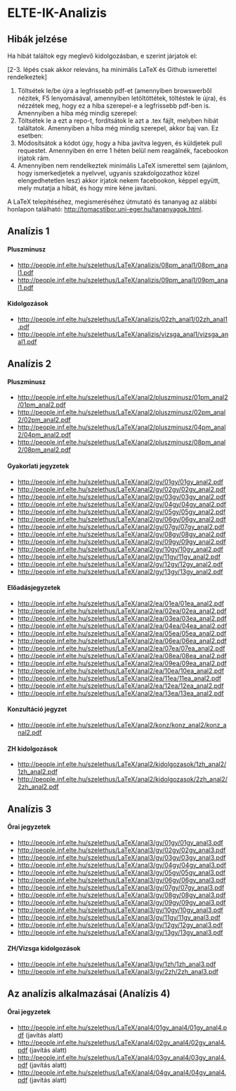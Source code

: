 # ELTE-IK-Analizis

## Hibák jelzése

Ha hibát találtok egy meglevő kidolgozásban, e szerint járjatok el:

[2-3. lépés csak akkor releváns, ha minimális LaTeX és Github ismerettel rendelkeztek]

1. Töltsétek le/be újra a legfrissebb pdf-et (amennyiben browswerből nézitek, F5 lenyomásával, amennyiben letöltöttétek, töltéstek le újra), és nézzétek meg, hogy ez a hiba szerepel-e a legfrissebb pdf-ben is. Amennyiben a hiba még mindig szerepel:
2. Töltsétek le a ezt a repo-t, fordítsátok le azt a .tex fájlt, melyben hibát találtatok. Amennyiben a hiba még mindig szerepel, akkor baj van. Ez esetben:
4. Módosítsátok a kódot úgy, hogy a hiba javítva legyen, és küldjetek pull requestet. Amennyiben én erre 1 héten belül nem reagálnék, facebookon írjatok rám.
5. Amennyiben nem rendelkeztek minimális LaTeX ismerettel sem (ajánlom, hogy ismerkedjetek a nyelvvel, ugyanis szakdolgozathoz közel elengedhetetlen lesz) akkor írjatok nekem facebookon, képpel együtt, mely mutatja a hibát, és hogy mire kéne javítani.

A LaTeX telepítéséhez, megismeréséhez útmutató és tananyag az alábbi honlapon található: http://tomacstibor.uni-eger.hu/tananyagok.html.

## Analízis 1

#### Pluszminusz

* http://people.inf.elte.hu/szelethus/LaTeX/analizis/08pm_anal1/08pm_anal1.pdf
* http://people.inf.elte.hu/szelethus/LaTeX/analizis/09pm_anal1/09pm_anal1.pdf

#### Kidolgozások

* http://people.inf.elte.hu/szelethus/LaTeX/analizis/02zh_anal1/02zh_anal1.pdf
* http://people.inf.elte.hu/szelethus/LaTeX/analizis/vizsga_anal1/vizsga_anal1.pdf

## Analízis 2

#### Pluszminusz

* http://people.inf.elte.hu/szelethus/LaTeX/anal2/pluszminusz/01pm_anal2/01pm_anal2.pdf
* http://people.inf.elte.hu/szelethus/LaTeX/anal2/pluszminusz/02pm_anal2/02pm_anal2.pdf
* http://people.inf.elte.hu/szelethus/LaTeX/anal2/pluszminusz/04pm_anal2/04pm_anal2.pdf
* http://people.inf.elte.hu/szelethus/LaTeX/anal2/pluszminusz/08pm_anal2/08pm_anal2.pdf

#### Gyakorlati jegyzetek

* http://people.inf.elte.hu/szelethus/LaTeX/anal2/gy/01gy/01gy_anal2.pdf
* http://people.inf.elte.hu/szelethus/LaTeX/anal2/gy/02gy/02gy_anal2.pdf
* http://people.inf.elte.hu/szelethus/LaTeX/anal2/gy/03gy/03gy_anal2.pdf
* http://people.inf.elte.hu/szelethus/LaTeX/anal2/gy/04gy/04gy_anal2.pdf
* http://people.inf.elte.hu/szelethus/LaTeX/anal2/gy/05gy/05gy_anal2.pdf
* http://people.inf.elte.hu/szelethus/LaTeX/anal2/gy/06gy/06gy_anal2.pdf
* http://people.inf.elte.hu/szelethus/LaTeX/anal2/gy/07gy/07gy_anal2.pdf
* http://people.inf.elte.hu/szelethus/LaTeX/anal2/gy/08gy/08gy_anal2.pdf
* http://people.inf.elte.hu/szelethus/LaTeX/anal2/gy/09gy/09gy_anal2.pdf
* http://people.inf.elte.hu/szelethus/LaTeX/anal2/gy/10gy/10gy_anal2.pdf
* http://people.inf.elte.hu/szelethus/LaTeX/anal2/gy/11gy/11gy_anal2.pdf
* http://people.inf.elte.hu/szelethus/LaTeX/anal2/gy/12gy/12gy_anal2.pdf
* http://people.inf.elte.hu/szelethus/LaTeX/anal2/gy/13gy/13gy_anal2.pdf

#### Előadásjegyzetek

* http://people.inf.elte.hu/szelethus/LaTeX/anal2/ea/01ea/01ea_anal2.pdf
* http://people.inf.elte.hu/szelethus/LaTeX/anal2/ea/02ea/02ea_anal2.pdf
* http://people.inf.elte.hu/szelethus/LaTeX/anal2/ea/03ea/03ea_anal2.pdf
* http://people.inf.elte.hu/szelethus/LaTeX/anal2/ea/04ea/04ea_anal2.pdf
* http://people.inf.elte.hu/szelethus/LaTeX/anal2/ea/05ea/05ea_anal2.pdf
* http://people.inf.elte.hu/szelethus/LaTeX/anal2/ea/06ea/06ea_anal2.pdf
* http://people.inf.elte.hu/szelethus/LaTeX/anal2/ea/07ea/07ea_anal2.pdf
* http://people.inf.elte.hu/szelethus/LaTeX/anal2/ea/08ea/08ea_anal2.pdf
* http://people.inf.elte.hu/szelethus/LaTeX/anal2/ea/09ea/09ea_anal2.pdf
* http://people.inf.elte.hu/szelethus/LaTeX/anal2/ea/10ea/10ea_anal2.pdf
* http://people.inf.elte.hu/szelethus/LaTeX/anal2/ea/11ea/11ea_anal2.pdf
* http://people.inf.elte.hu/szelethus/LaTeX/anal2/ea/12ea/12ea_anal2.pdf
* http://people.inf.elte.hu/szelethus/LaTeX/anal2/ea/13ea/13ea_anal2.pdf

#### Konzultáció jegyzet

* http://people.inf.elte.hu/szelethus/LaTeX/anal2/konz/konz_anal2/konz_anal2.pdf

#### ZH kidolgozások

* http://people.inf.elte.hu/szelethus/LaTeX/anal2/kidolgozasok/1zh_anal2/1zh_anal2.pdf
* http://people.inf.elte.hu/szelethus/LaTeX/anal2/kidolgozasok/2zh_anal2/2zh_anal2.pdf

## Analízis 3

#### Órai jegyzetek

* http://people.inf.elte.hu/szelethus/LaTeX/anal3/gy/01gy/01gy_anal3.pdf
* http://people.inf.elte.hu/szelethus/LaTeX/anal3/gy/02gy/02gy_anal3.pdf
* http://people.inf.elte.hu/szelethus/LaTeX/anal3/gy/03gy/03gy_anal3.pdf
* http://people.inf.elte.hu/szelethus/LaTeX/anal3/gy/04gy/04gy_anal3.pdf
* http://people.inf.elte.hu/szelethus/LaTeX/anal3/gy/05gy/05gy_anal3.pdf
* http://people.inf.elte.hu/szelethus/LaTeX/anal3/gy/06gy/06gy_anal3.pdf
* http://people.inf.elte.hu/szelethus/LaTeX/anal3/gy/07gy/07gy_anal3.pdf
* http://people.inf.elte.hu/szelethus/LaTeX/anal3/gy/08gy/08gy_anal3.pdf
* http://people.inf.elte.hu/szelethus/LaTeX/anal3/gy/09gy/09gy_anal3.pdf
* http://people.inf.elte.hu/szelethus/LaTeX/anal3/gy/10gy/10gy_anal3.pdf
* http://people.inf.elte.hu/szelethus/LaTeX/anal3/gy/11gy/11gy_anal3.pdf
* http://people.inf.elte.hu/szelethus/LaTeX/anal3/gy/12gy/12gy_anal3.pdf
* http://people.inf.elte.hu/szelethus/LaTeX/anal3/gy/13gy/13gy_anal3.pdf

#### ZH/Vizsga kidolgozások

* http://people.inf.elte.hu/szelethus/LaTeX/anal3/gy/1zh/1zh_anal3.pdf
* http://people.inf.elte.hu/szelethus/LaTeX/anal3/gy/2zh/2zh_anal3.pdf

## Az analízis alkalmazásai (Analízis 4)

#### Órai jegyzetek

* http://people.inf.elte.hu/szelethus/LaTeX/anal4/01gy_anal4/01gy_anal4.pdf (javítás alatt)
* http://people.inf.elte.hu/szelethus/LaTeX/anal4/02gy_anal4/02gy_anal4.pdf (javítás alatt)
* http://people.inf.elte.hu/szelethus/LaTeX/anal4/03gy_anal4/03gy_anal4.pdf (javítás alatt)
* http://people.inf.elte.hu/szelethus/LaTeX/anal4/04gy_anal4/04gy_anal4.pdf (javítás alatt)
